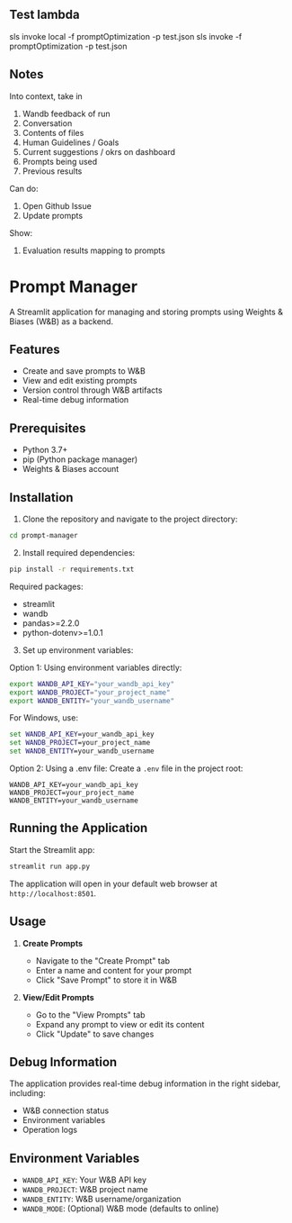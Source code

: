 ## Test lambda

sls invoke local -f promptOptimization -p test.json
sls invoke -f promptOptimization -p test.json

## Notes

Into context, take in

1. Wandb feedback of run
2. Conversation
3. Contents of files
4. Human Guidelines / Goals
5. Current suggestions / okrs on dashboard
6. Prompts being used
7. Previous results

Can do:

1. Open Github Issue
2. Update prompts

Show:

1. Evaluation results mapping to prompts

# Prompt Manager

A Streamlit application for managing and storing prompts using Weights & Biases (W&B) as a backend.

## Features

- Create and save prompts to W&B
- View and edit existing prompts
- Version control through W&B artifacts
- Real-time debug information

## Prerequisites

- Python 3.7+
- pip (Python package manager)
- Weights & Biases account

## Installation

1. Clone the repository and navigate to the project directory:

```bash
cd prompt-manager
```

2. Install required dependencies:

```bash
pip install -r requirements.txt
```

Required packages:

- streamlit
- wandb
- pandas>=2.2.0
- python-dotenv>=1.0.1

3. Set up environment variables:

Option 1: Using environment variables directly:

```bash
export WANDB_API_KEY="your_wandb_api_key"
export WANDB_PROJECT="your_project_name"
export WANDB_ENTITY="your_wandb_username"
```

For Windows, use:

```cmd
set WANDB_API_KEY=your_wandb_api_key
set WANDB_PROJECT=your_project_name
set WANDB_ENTITY=your_wandb_username
```

Option 2: Using a .env file:
Create a `.env` file in the project root:

```env
WANDB_API_KEY=your_wandb_api_key
WANDB_PROJECT=your_project_name
WANDB_ENTITY=your_wandb_username
```

## Running the Application

Start the Streamlit app:

```bash
streamlit run app.py
```

The application will open in your default web browser at `http://localhost:8501`.

## Usage

1. **Create Prompts**

   - Navigate to the "Create Prompt" tab
   - Enter a name and content for your prompt
   - Click "Save Prompt" to store it in W&B

2. **View/Edit Prompts**
   - Go to the "View Prompts" tab
   - Expand any prompt to view or edit its content
   - Click "Update" to save changes

## Debug Information

The application provides real-time debug information in the right sidebar, including:

- W&B connection status
- Environment variables
- Operation logs

## Environment Variables

- `WANDB_API_KEY`: Your W&B API key
- `WANDB_PROJECT`: W&B project name
- `WANDB_ENTITY`: W&B username/organization
- `WANDB_MODE`: (Optional) W&B mode (defaults to online)
